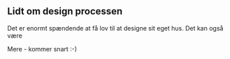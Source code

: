 ## Lidt om design processen

Det er enormt spændende at få lov til at designe sit eget hus. Det kan også være 

Mere - kommer snart :-)